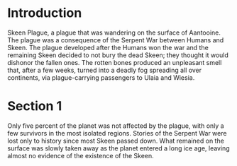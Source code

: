 # Introduction

Skeen Plague, a plague that was wandering on the surface of Aantooine.
The plague was a consequence of the Serpent War between Humans and Skeen.
The plague developed after the Humans won the war and the remaining Skeen decided to not bury the dead Skeen; they thought it would dishonor the fallen ones.
The rotten bones produced an unpleasant smell that, after a few weeks, turned into a deadly fog spreading all over continents, via plague-carrying passengers to Ulaia and Wiesia.

# Section 1

Only five percent of the planet was not affected by the plague, with only a few survivors in the most isolated regions.
Stories of the Serpent War were lost only to history since most Skeen passed down.
What remained on the surface was slowly taken away as the planet entered a long ice age, leaving almost no evidence of the existence of the Skeen.

